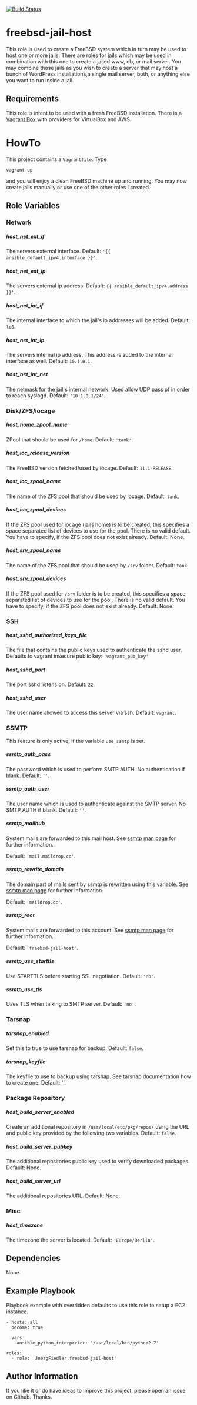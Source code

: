 [![Build Status](https://travis-ci.org/JoergFiedler/freebsd-jail-host.svg?branch=master)](https://travis-ci.org/JoergFiedler/freebsd-jail-host)

freebsd-jail-host
=================

This role is used to create a FreeBSD system which in turn may be used to host
one or more jails. There are roles for jails which may be used in combination
with this one to create a jailed www, db, or mail server. You may combine those
jails as you wish to create a server that may host a bunch of WordPress
installations,a single mail server, both, or anything else you want to run
inside a jail.

Requirements 
------------
 
This role is intent to be used with a fresh FreeBSD installation. There is a
[Vagrant Box](https://app.vagrantup.com/JoergFiedler) with providers for
VirtualBox and AWS.

HowTo
=====

This project contains a `Vagrantfile`. Type

    vagrant up
    
and you will enjoy a clean FreeBSD machine up and running. You may now create
jails manually or use one of the other roles I created.

Role Variables
--------------

### Network

##### host_net_ext_if

The servers external interface. Default: `'{{ ansible_default_ipv4.interface }}'`.

##### host_net_ext_ip

The servers external ip address: Default: `{{ ansible_default_ipv4.address }}'`.

##### host_net_int_if

The internal interface to which the jail's ip addresses will be added. Default: `lo0`.

##### host_net_int_ip

The servers internal ip address. This address is added to the internal interface
as well. Default: `10.1.0.1`.

##### host_net_int_net

The netmask for the jail's internal network. Used allow UDP pass pf in order to
reach syslogd. Default: `'10.1.0.1/24'`.

### Disk/ZFS/iocage

##### host_home_zpool_name

ZPool that should be used for `/home`. Default: `'tank'`.

##### host_ioc_release_version

The FreeBSD version fetched/used by iocage. Default: `11.1-RELEASE`.

##### host_ioc_zpool_name

The name of the ZFS pool that should be used by iocage. Default: `tank`.

##### host_ioc_zpool_devices

If the ZFS pool used for iocage (jails home) is to be created, this specifies a
space separated list of devices to use for the pool. There is no valid default.
You have to specify, if the ZFS pool does not exist already. Default: None.

##### host_srv_zpool_name

The name of the ZFS pool that should be used by `/srv` folder. Default: `tank`.

##### host_srv_zpool_devices

If the ZFS pool used for `/srv` folder is to be created, this specifies a
space separated list of devices to use for the pool. There is no valid default.
You have to specify, if the ZFS pool does not exist already. Default: None.

### SSH

##### host_sshd_authorized_keys_file

The file that contains the public keys used to authenticate the sshd user.
Defaults to vagrant insecure public key: `'vagrant_pub_key'`

##### host_sshd_port

The port sshd listens on. Default: `22`.

##### host_sshd_user

The user name allowed to access this server via ssh. Default: `vagrant`.

### SSMTP

This feature is only active, if the variable `use_ssmtp` is set.

##### ssmtp_auth_pass

The password which is used to perform SMTP AUTH. No authentication if blank.
Default: `''`.

##### ssmtp_auth_user

The user name which is used to authenticate against the SMTP server. No SMTP
AUTH if blank. Default: `''`.

##### ssmtp_mailhub

System mails are forwarded to this mail host. See [ssmtp man
page](https://www.freebsd.org/cgi/man.cgi?query=ssmtp&apropos=0&sektion=0&manpath=FreeBSD+10.2-RELEASE+and+Ports&arch=default&format=html)
for further information.

Default: `'mail.maildrop.cc'`.

##### ssmtp_rewrite_domain

The domain part of mails sent by ssmtp is rewritten using this variable. See
[ssmtp man
page](https://www.freebsd.org/cgi/man.cgi?query=ssmtp&apropos=0&sektion=0&manpath=FreeBSD+10.2-RELEASE+and+Ports&arch=default&format=html)
for further information.

Default: `'maildrop.cc'`.

##### ssmtp_root

System mails are forwarded to this account. See [ssmtp man
page](https://www.freebsd.org/cgi/man.cgi?query=ssmtp&apropos=0&sektion=0&manpath=FreeBSD+10.2-RELEASE+and+Ports&arch=default&format=html)
for further information.

Default: `'freebsd-jail-host'`.

##### ssmtp_use_starttls

Use STARTTLS before starting SSL negotiation. Default: `'no'`.

##### ssmtp_use_tls

Uses TLS when talking to SMTP server. Default: `'no'`.

### Tarsnap

##### tarsnap_enabled

Set this to true to use tarsnap for backup. Default: `false`.

##### tarsnap_keyfile

The keyfile to use to backup using tarsnap. See tarsnap documentation how to
create one. Default: ''.


### Package Repository

##### host_build_server_enabled

Create an additional repository in `/usr/local/etc/pkg/repos/` using the URL and
public key provided by the following two variables. Default: `false`.

##### host_build_server_pubkey

The additional repositories public key used to verify downloaded packages.
Default: None.

##### host_build_server_url

The additional repositories URL. Default: None.


### Misc

##### host_timezone

The timezone the server is located. Default: `'Europe/Berlin'`.

Dependencies
------------

None.

Example Playbook
----------------

Playbook example with overridden defaults to use this role to setup a EC2 instance.

    - hosts: all
      become: true

      vars:
        ansible_python_interpreter: '/usr/local/bin/python2.7'

    roles:
      - role: 'JoergFiedler.freebsd-jail-host'

Author Information
------------------

If you like it or do have ideas to improve this project, please open an issue on Github. Thanks.
